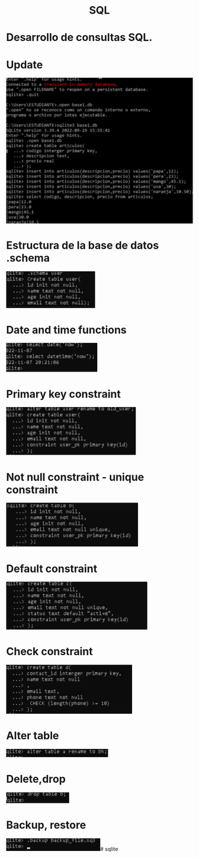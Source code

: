 # <CENTER>SQL

# Desarrollo  de consultas SQL.

# Update

<img src = sq1.jpg> 



# Estructura de la base de datos .schema
 <img src = s3.png>


# Date and time functions
 <img src = s4.png>


# Primary key constraint
 <img src = s5.png>


# Not null constraint - unique constraint
 <img src = s6.png>


# Default constraint


 <img src = s00.png>

# Check constraint
 <img src = s8.png>

# Alter table
 <img src = s9.png>


# Delete,drop
<img src = s10.png>

# Backup, restore
<img src = s11.png># sqlite
